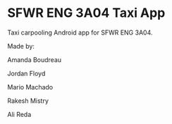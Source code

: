 SFWR ENG 3A04 Taxi App
========

Taxi carpooling Android app for SFWR ENG 3A04.

Made by:

Amanda Boudreau

Jordan Floyd

Mario Machado

Rakesh Mistry

Ali Reda

